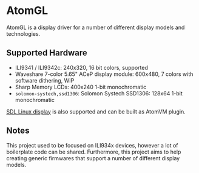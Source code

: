 <!---
  Copyright 2020-2022 Davide Bettio <davide@uninstall.it>

  SPDX-License-Identifier: Apache-2.0
-->

# AtomGL

AtomGL is a display driver for a number of different display models and technologies.

## Supported Hardware

* ILI9341 / ILI9342c: 240x320, 16 bit colors, supported
* Waveshare 7-color 5.65" ACeP display module: 600x480, 7 colors with software dithering, WIP
* Sharp Memory LCDs: 400x240 1-bit monochromatic
* `solomon-systech,ssd1306`: Solomon Systech SSD1306: 128x64 1-bit monochromatic

[SDL Linux display](sdl_display/) is also supported and can be built as AtomVM plugin.

## Notes

This project used to be focused on ILI934x devices, however a lot of boilerplate code can be
shared. Furthermore, this project aims to help creating generic firmwares that support a number of
different display models.
